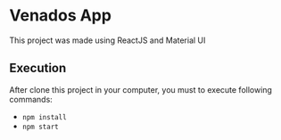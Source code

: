 # Venados App

This project was made using ReactJS and Material UI

## Execution
After clone this project in your computer, you must to execute following commands:
* `npm install`
* `npm start`